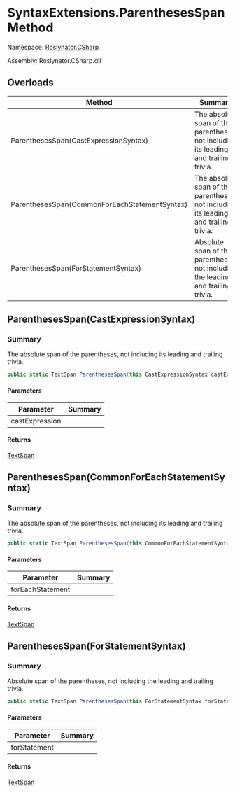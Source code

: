 # SyntaxExtensions\.ParenthesesSpan Method

Namespace: [Roslynator.CSharp](../../README.md)

Assembly: Roslynator\.CSharp\.dll

## Overloads

| Method | Summary |
| ------ | ------- |
| ParenthesesSpan\(CastExpressionSyntax\) | The absolute span of the parentheses, not including its leading and trailing trivia\. |
| ParenthesesSpan\(CommonForEachStatementSyntax\) | The absolute span of the parentheses, not including its leading and trailing trivia\. |
| ParenthesesSpan\(ForStatementSyntax\) | Absolute span of the parentheses, not including the leading and trailing trivia\. |

## ParenthesesSpan\(CastExpressionSyntax\)

### Summary

The absolute span of the parentheses, not including its leading and trailing trivia\.

```csharp
public static TextSpan ParenthesesSpan(this CastExpressionSyntax castExpression)
```

#### Parameters

| Parameter | Summary |
| --------- | ------- |
| castExpression | |

#### Returns

[TextSpan](https://docs.microsoft.com/en-us/dotnet/api/microsoft.codeanalysis.text.textspan)




## ParenthesesSpan\(CommonForEachStatementSyntax\)

### Summary

The absolute span of the parentheses, not including its leading and trailing trivia\.

```csharp
public static TextSpan ParenthesesSpan(this CommonForEachStatementSyntax forEachStatement)
```

#### Parameters

| Parameter | Summary |
| --------- | ------- |
| forEachStatement | |

#### Returns

[TextSpan](https://docs.microsoft.com/en-us/dotnet/api/microsoft.codeanalysis.text.textspan)




## ParenthesesSpan\(ForStatementSyntax\)

### Summary

Absolute span of the parentheses, not including the leading and trailing trivia\.

```csharp
public static TextSpan ParenthesesSpan(this ForStatementSyntax forStatement)
```

#### Parameters

| Parameter | Summary |
| --------- | ------- |
| forStatement | |

#### Returns

[TextSpan](https://docs.microsoft.com/en-us/dotnet/api/microsoft.codeanalysis.text.textspan)




